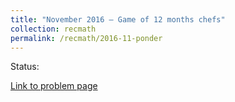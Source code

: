 ```yaml
---
title: "November 2016 – Game of 12 months chefs"
collection: recmath
permalink: /recmath/2016-11-ponder
---
```

Status:

[Link to problem page](https://research.ibm.com/haifa/ponderthis/challenges/November2016.html)
